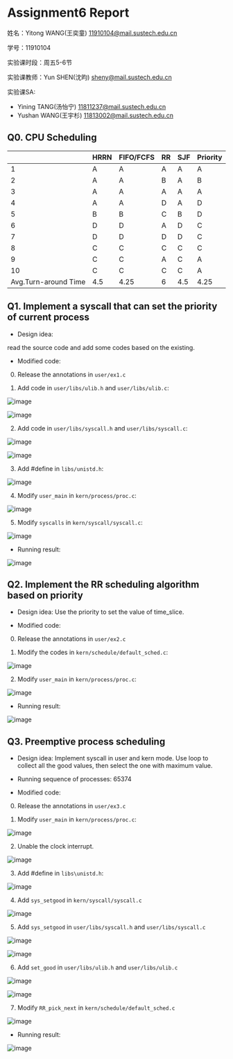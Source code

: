 # Assignment6 Report
姓名：Yitong WANG(王奕童) 11910104@mail.sustech.edu.cn

学号：11910104

实验课时段：周五5-6节

实验课教师：Yun SHEN(沈昀) sheny@mail.sustech.edu.cn

实验课SA:
- Yining TANG(汤怡宁) 11811237@mail.sustech.edu.cn
- Yushan WANG(王宇杉) 11813002@mail.sustech.edu.cn

## Q0. CPU Scheduling

|                      | HRRN | FIFO/FCFS | RR | SJF | Priority |
|----------------------|------|-----------|----|-----|----------|
| 1                    | A    | A         | A  | A   | A        |
| 2                    | A    | A         | B  | A   | B        |
| 3                    | A    | A         | A  | A   | A        |
| 4                    | A    | A         | D  | A   | D        |
| 5                    | B    | B         | C  | B   | D        |
| 6                    | D    | D         | A  | D   | C        |
| 7                    | D    | D         | D  | D   | C        |
| 8                    | C    | C         | C  | C   | C        |
| 9                    | C    | C         | A  | C   | A        |
| 10                   | C    | C         | C  | C   | A        |
| Avg.Turn-around Time | 4.5  | 4.25      | 6  | 4.5 | 4.25     |

## Q1. Implement a syscall that can set the priority of current process

- Design idea:

read the source code and add some codes based on the existing.

- Modified code:

0. Release the annotations in `user/ex1.c`

1. Add code in `user/libs/ulib.h` and `user/libs/ulib.c`:

![image](https://user-images.githubusercontent.com/64548919/167280673-0dc1b00a-aa74-46ce-a448-04b4e7d9f1ab.png)

![image](https://user-images.githubusercontent.com/64548919/167280660-10fdf836-ab2d-427a-b5da-c7f5c7d65349.png)

2. Add code in `user/libs/syscall.h` and `user/libs/syscall.c`:

![image](https://user-images.githubusercontent.com/64548919/167280715-c40f3c0f-4fa7-40a5-af84-84b0acbdf062.png)

![image](https://user-images.githubusercontent.com/64548919/167280734-b38b9ada-301c-4f55-93fe-a4f1c52d9f8d.png)

3. Add #define in `libs/unistd.h`:

![image](https://user-images.githubusercontent.com/64548919/167280756-839ca107-09b8-4e22-9ac4-dcde6e8a5080.png)

4. Modify `user_main` in `kern/process/proc.c`:

![image](https://user-images.githubusercontent.com/64548919/167280780-3042a33c-b33d-4e54-88ff-a123488af324.png)

5. Modify `syscalls` in `kern/syscall/syscall.c`:

![image](https://user-images.githubusercontent.com/64548919/167288863-e2284c8b-5d17-4273-b1aa-de39e0239309.png)

- Running result:

![image](https://user-images.githubusercontent.com/64548919/167280647-9515aab0-c229-4e43-a7ab-cd9aba1f627e.png)


## Q2. Implement the RR scheduling algorithm based on priority

- Design idea: Use the priority to set the value of time_slice.

- Modified code:

0. Release the annotations in `user/ex2.c`

1. Modify the codes in `kern/schedule/default_sched.c`:

![image](https://user-images.githubusercontent.com/64548919/167281390-12659f3f-9579-4867-892e-103daaf42f26.png)

2. Modify `user_main` in `kern/process/proc.c`:

![image](https://user-images.githubusercontent.com/64548919/167281436-618cda9a-309f-49c1-8020-8370f0283d91.png)

- Running result:

![image](https://user-images.githubusercontent.com/64548919/167281472-7ca6a1a8-db63-4120-977d-8257bd94d90b.png)

## Q3. Preemptive process scheduling

- Design idea: Implement syscall in user and kern mode. Use loop to collect all the good values, then select the one with maximum value.

- Running sequence of processes: 65374

- Modified code:

0. Release the annotations in `user/ex3.c`

1. Modify `user_main` in `kern/process/proc.c`:

![image](https://user-images.githubusercontent.com/64548919/167281616-bf7f6600-5c46-4e39-92ca-308794c90e04.png)

2. Unable the clock interrupt.

![image](https://user-images.githubusercontent.com/64548919/167288499-0981c551-f2da-485d-a125-6f2ade5fd2f4.png)

3. Add #define in `libs\unistd.h`:

![image](https://user-images.githubusercontent.com/64548919/167288538-cb98d07a-4845-4475-918a-e4a6c382d283.png)

4. Add `sys_setgood` in `kern/syscall/syscall.c`

![image](https://user-images.githubusercontent.com/64548919/167288584-1578c7af-aea9-428e-800f-be5484f85791.png)

5. Add `sys_setgood` in `user/libs/syscall.h` and `user/libs/syscall.c`

![image](https://user-images.githubusercontent.com/64548919/167288633-689cfc78-976b-4f46-8cfd-1f0f05b6b05a.png)

![image](https://user-images.githubusercontent.com/64548919/167288612-38b97a33-56e6-44a9-b2ef-cc7a6f9d1fc7.png)

6. Add `set_good` in `user/libs/ulib.h` and `user/libs/ulib.c`

![image](https://user-images.githubusercontent.com/64548919/167288688-6cff56f0-b1aa-4e85-8be2-bbcc072cd8da.png)

![image](https://user-images.githubusercontent.com/64548919/167288654-b8a5f2f8-a72a-422a-b72c-6a0a655c0cd4.png)

7. Modify `RR_pick_next` in `kern/schedule/default_sched.c`

![image](https://user-images.githubusercontent.com/64548919/167288923-ab186269-43bf-4cbd-9653-bb3059a0d848.png)

- Running result:

![image](https://user-images.githubusercontent.com/64548919/167288971-35da9b29-ab7c-4358-9df6-2cd4848b0100.png)
